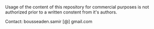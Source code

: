 Usage of the content of this repository for commercial purposes is not authorized prior to a written constent from it's authors.

Contact: bousseaden.samir [@] gmail.com
